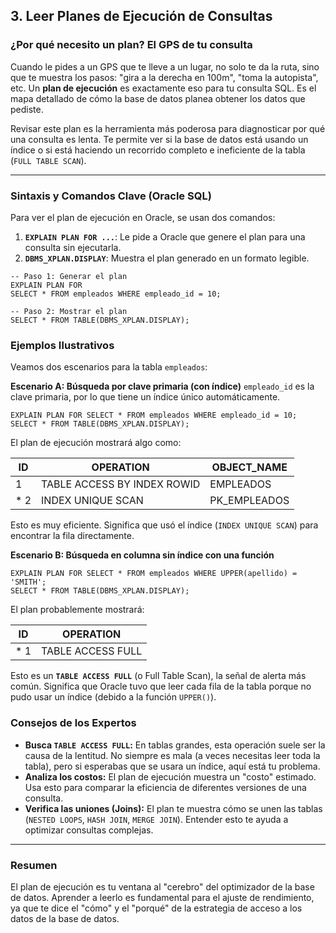 
## 3. Leer Planes de Ejecución de Consultas

### ¿Por qué necesito un plan? El GPS de tu consulta

Cuando le pides a un GPS que te lleve a un lugar, no solo te da la ruta, sino que te muestra los pasos: "gira a la derecha en 100m", "toma la autopista", etc. Un **plan de ejecución** es exactamente eso para tu consulta SQL. Es el mapa detallado de cómo la base de datos planea obtener los datos que pediste.

Revisar este plan es la herramienta más poderosa para diagnosticar por qué una consulta es lenta. Te permite ver si la base de datos está usando un índice o si está haciendo un recorrido completo e ineficiente de la tabla (`FULL TABLE SCAN`).

---

### Sintaxis y Comandos Clave (Oracle SQL)

Para ver el plan de ejecución en Oracle, se usan dos comandos:

1.  **`EXPLAIN PLAN FOR ...`**: Le pide a Oracle que genere el plan para una consulta sin ejecutarla.
2.  **`DBMS_XPLAN.DISPLAY`**: Muestra el plan generado en un formato legible.
```oracle
-- Paso 1: Generar el plan
EXPLAIN PLAN FOR
SELECT * FROM empleados WHERE empleado_id = 10;

-- Paso 2: Mostrar el plan
SELECT * FROM TABLE(DBMS_XPLAN.DISPLAY);
```

### Ejemplos Ilustrativos

Veamos dos escenarios para la tabla `empleados`:

**Escenario A: Búsqueda por clave primaria (con índice)**
`empleado_id` es la clave primaria, por lo que tiene un índice único automáticamente.
```oracle
EXPLAIN PLAN FOR SELECT * FROM empleados WHERE empleado_id = 10;
SELECT * FROM TABLE(DBMS_XPLAN.DISPLAY);

```
El plan de ejecución mostrará algo como:

|ID   |OPERATION                     |OBJECT_NAME  |
|-----|------------------------------|-------------|
|   1 |  TABLE ACCESS BY INDEX ROWID | EMPLEADOS   |
|*  2 |   INDEX UNIQUE SCAN          | PK_EMPLEADOS|

Esto es muy eficiente. Significa que usó el índice (`INDEX UNIQUE SCAN`) para encontrar la fila directamente.

**Escenario B: Búsqueda en columna sin índice con una función**
```oracle
EXPLAIN PLAN FOR SELECT * FROM empleados WHERE UPPER(apellido) = 'SMITH';
SELECT * FROM TABLE(DBMS_XPLAN.DISPLAY);
```

El plan probablemente mostrará:

|ID   |OPERATION                       |
|-----|--------------------------------|
|*  1 |  TABLE ACCESS FULL | EMPLEADOS |
Esto es un **`TABLE ACCESS FULL`** (o Full Table Scan), la señal de alerta más común. Significa que Oracle tuvo que leer cada fila de la tabla porque no pudo usar un índice (debido a la función `UPPER()`).

### Consejos de los Expertos

*   **Busca `TABLE ACCESS FULL`:** En tablas grandes, esta operación suele ser la causa de la lentitud. No siempre es mala (a veces necesitas leer toda la tabla), pero si esperabas que se usara un índice, aquí está tu problema.
*   **Analiza los costos:** El plan de ejecución muestra un "costo" estimado. Usa esto para comparar la eficiencia de diferentes versiones de una consulta.
*   **Verifica las uniones (Joins):** El plan te muestra cómo se unen las tablas (`NESTED LOOPS`, `HASH JOIN`, `MERGE JOIN`). Entender esto te ayuda a optimizar consultas complejas.

---

### Resumen

El plan de ejecución es tu ventana al "cerebro" del optimizador de la base de datos. Aprender a leerlo es fundamental para el ajuste de rendimiento, ya que te dice el "cómo" y el "porqué" de la estrategia de acceso a los datos de la base de datos.
